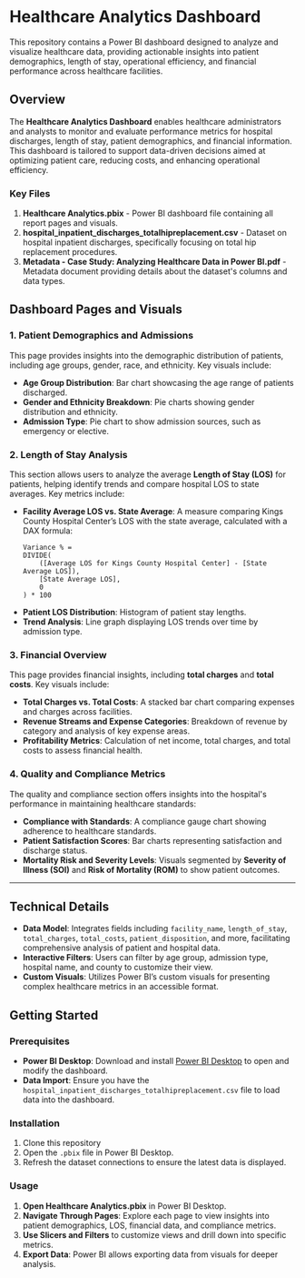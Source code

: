 # Healthcare Analytics Dashboard

This repository contains a Power BI dashboard designed to analyze and visualize healthcare data, providing actionable insights into patient demographics, length of stay, operational efficiency, and financial performance across healthcare facilities.

## Overview

The **Healthcare Analytics Dashboard** enables healthcare administrators and analysts to monitor and evaluate performance metrics for hospital discharges, length of stay, patient demographics, and financial information. This dashboard is tailored to support data-driven decisions aimed at optimizing patient care, reducing costs, and enhancing operational efficiency.

### Key Files

1. **Healthcare Analytics.pbix** - Power BI dashboard file containing all report pages and visuals.
2. **hospital_inpatient_discharges_totalhipreplacement.csv** - Dataset on hospital inpatient discharges, specifically focusing on total hip replacement procedures.
3. **Metadata - Case Study: Analyzing Healthcare Data in Power BI.pdf** - Metadata document providing details about the dataset's columns and data types.

   
## Dashboard Pages and Visuals

### 1. Patient Demographics and Admissions

This page provides insights into the demographic distribution of patients, including age groups, gender, race, and ethnicity. Key visuals include:

- **Age Group Distribution**: Bar chart showcasing the age range of patients discharged.
- **Gender and Ethnicity Breakdown**: Pie charts showing gender distribution and ethnicity.
- **Admission Type**: Pie chart to show admission sources, such as emergency or elective.

### 2. Length of Stay Analysis
This section allows users to analyze the average **Length of Stay (LOS)** for patients, helping identify trends and compare hospital LOS to state averages. Key metrics include:

- **Facility Average LOS vs. State Average**: A measure comparing Kings County Hospital Center’s LOS with the state average, calculated with a DAX formula:
  ```DAX
  Variance % = 
  DIVIDE(
      ([Average LOS for Kings County Hospital Center] - [State Average LOS]), 
      [State Average LOS], 
      0
  ) * 100
  ```
- **Patient LOS Distribution**: Histogram of patient stay lengths.
- **Trend Analysis**: Line graph displaying LOS trends over time by admission type.

### 3. Financial Overview

This page provides financial insights, including **total charges** and **total costs**. Key visuals include:

- **Total Charges vs. Total Costs**: A stacked bar chart comparing expenses and charges across facilities.
- **Revenue Streams and Expense Categories**: Breakdown of revenue by category and analysis of key expense areas.
- **Profitability Metrics**: Calculation of net income, total charges, and total costs to assess financial health.

### 4. Quality and Compliance Metrics

The quality and compliance section offers insights into the hospital's performance in maintaining healthcare standards:

- **Compliance with Standards**: A compliance gauge chart showing adherence to healthcare standards.
- **Patient Satisfaction Scores**: Bar charts representing satisfaction and discharge status.
- **Mortality Risk and Severity Levels**: Visuals segmented by **Severity of Illness (SOI)** and **Risk of Mortality (ROM)** to show patient outcomes.

---

## Technical Details

- **Data Model**: Integrates fields including `facility_name`, `length_of_stay`, `total_charges`, `total_costs`, `patient_disposition`, and more, facilitating comprehensive analysis of patient and hospital data.
- **Interactive Filters**: Users can filter by age group, admission type, hospital name, and county to customize their view.
- **Custom Visuals**: Utilizes Power BI’s custom visuals for presenting complex healthcare metrics in an accessible format.

## Getting Started

### Prerequisites

- **Power BI Desktop**: Download and install [Power BI Desktop](https://powerbi.microsoft.com/desktop/) to open and modify the dashboard.
- **Data Import**: Ensure you have the `hospital_inpatient_discharges_totalhipreplacement.csv` file to load data into the dashboard.

### Installation

1. Clone this repository
2. Open the `.pbix` file in Power BI Desktop.
3. Refresh the dataset connections to ensure the latest data is displayed.

### Usage

1. **Open Healthcare Analytics.pbix** in Power BI Desktop.
2. **Navigate Through Pages**: Explore each page to view insights into patient demographics, LOS, financial data, and compliance metrics.
3. **Use Slicers and Filters** to customize views and drill down into specific metrics.
4. **Export Data**: Power BI allows exporting data from visuals for deeper analysis.

